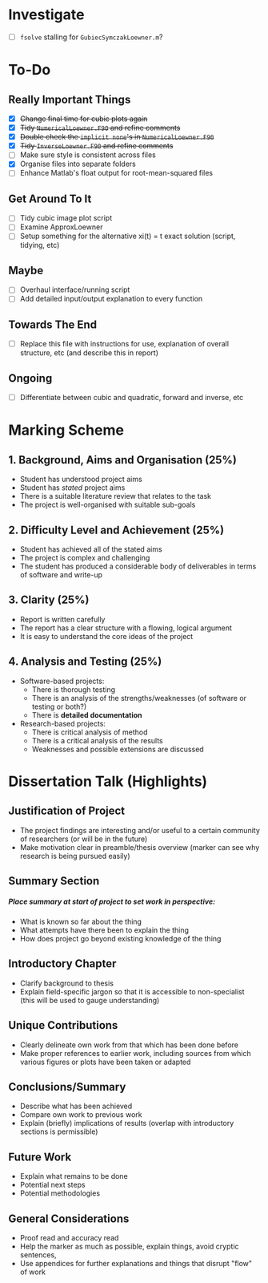 # Investigate 
- [ ] `fsolve` stalling for `GubiecSymczakLoewner.m`?
# To-Do
## Really Important Things
- [x] ~~Change final time for cubic plots again~~  
- [x] ~~Tidy `NumericalLoewner.F90` and refine comments~~
- [x] ~~Double check the `implicit none`'s in `NumericalLoewner.F90`~~ 
- [x] ~~Tidy `InverseLoewner.F90` and refine comments~~
- [ ] Make sure style is consistent across files 
- [x] Organise files into separate folders 
- [ ] Enhance Matlab's float output for root-mean-squared files 
## Get Around To It
- [ ] Tidy cubic image plot script 
- [ ] Examine ApproxLoewner 
- [ ] Setup something for the alternative xi(t) = t exact solution (script, tidying, etc) 
## Maybe 
- [ ] Overhaul interface/running script 
- [ ] Add detailed input/output explanation to every function 
## Towards The End
- [ ] Replace this file with instructions for use, explanation of overall structure, etc (and describe this in report) 
## Ongoing 
- [ ] Differentiate between cubic and quadratic, forward and inverse, etc 
# Marking Scheme
## 1. Background, Aims and Organisation (25%)
* Student has understood project aims
* Student has _stated_ project aims
* There is a suitable literature review that relates to the task
* The project is well-organised with suitable sub-goals
## 2. Difficulty Level and Achievement (25%)
* Student has achieved all of the stated aims
* The project is complex and challenging
* The student has produced a considerable body of deliverables in terms of software and write-up
## 3. Clarity (25%)
* Report is written carefully
* The report has a clear structure with a flowing, logical argument
* It is easy to understand the core ideas of the project
## 4. Analysis and Testing (25%)
* Software-based projects:
    * There is thorough testing
    * There is an analysis of the strengths/weaknesses (of software or testing or both?)
    * There is **detailed documentation**
* Research-based projects:
    * There is critical analysis of method
    * There is a critical analysis of the results
    * Weaknesses and possible extensions are discussed
# Dissertation Talk (Highlights)
## Justification of Project
* The project findings are interesting and/or useful to a certain community of researchers (or will be in the future)
* Make motivation clear in preamble/thesis overview (marker can see why research is being pursued easily)
## Summary Section
##### Place summary at start of project to set work in perspective:
* What is known so far about the thing
* What attempts have there been to explain the thing
* How does project go beyond existing knowledge of the thing
## Introductory Chapter
* Clarify background to thesis
* Explain field-specific jargon so that it is accessible to non-specialist (this will be used to gauge understanding)
## Unique Contributions
* Clearly delineate own work from that which has been done before
* Make proper references to earlier work, including sources from which various figures or plots have been taken or adapted
## Conclusions/Summary
* Describe what has been achieved
* Compare own work to previous work
* Explain (briefly) implications of results (overlap with introductory sections is permissible)
## Future Work
* Explain what remains to be done
* Potential next steps
* Potential methodologies
## General Considerations
* Proof read and accuracy read
* Help the marker as much as possible, explain things, avoid cryptic sentences,
* Use appendices for further explanations and things that disrupt "flow" of work

